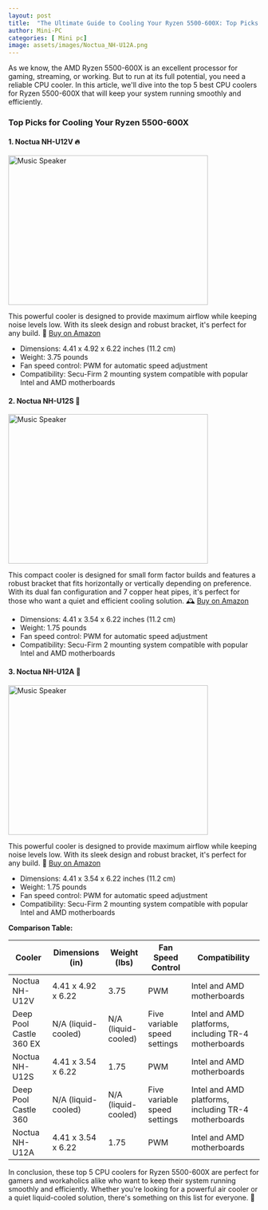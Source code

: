 ```yaml
---
layout: post
title:  "The Ultimate Guide to Cooling Your Ryzen 5500-600X: Top Picks for Gamers and Workaholics Alike! 🎮💻"
author: Mini-PC
categories: [ Mini pc]
image: assets/images/Noctua_NH-U12A.png
--- 
```


As we know, the AMD Ryzen 5500-600X is an excellent processor for gaming, streaming, or working. But to run at its full potential, you need a reliable CPU cooler. In this article, we'll dive into the top 5 best CPU coolers for Ryzen 5500-600X that will keep your system running smoothly and efficiently.

### Top Picks for Cooling Your Ryzen 5500-600X

#### 1. Noctua NH-U12V 🔥
<img src="https://m.media-amazon.com/images/I/81JXXmBCaUL._AC_SL1500_.jpg" alt="Music Speaker" width="400" height="300">

This powerful cooler is designed to provide maximum airflow while keeping noise levels low. With its sleek design and robust bracket, it's perfect for any build. 💪 [Buy on Amazon](https://amzn.to/3XDp7gz)


* Dimensions: 4.41 x 4.92 x 6.22 inches (11.2 cm)
* Weight: 3.75 pounds
* Fan speed control: PWM for automatic speed adjustment
* Compatibility: Secu-Firm 2 mounting system compatible with popular Intel and AMD motherboards


#### 2. Noctua NH-U12S 💪
<img src="https://m.media-amazon.com/images/I/81Qu6DEtTlL._SL1500_.jpg" alt="Music Speaker" width="400" height="300">

This compact cooler is designed for small form factor builds and features a robust bracket that fits horizontally or vertically depending on preference. With its dual fan configuration and 7 copper heat pipes, it's perfect for those who want a quiet and efficient cooling solution. 🕰️ [Buy on Amazon](https://amzn.to/4ce6tQV)

* Dimensions: 4.41 x 3.54 x 6.22 inches (11.2 cm)
* Weight: 1.75 pounds
* Fan speed control: PWM for automatic speed adjustment
* Compatibility: Secu-Firm 2 mounting system compatible with popular Intel and AMD motherboards



#### 3. Noctua NH-U12A 💪
<img src="https://m.media-amazon.com/images/I/81Ww6xZa1aL._AC_SL1500_.jpg" alt="Music Speaker" width="400" height="300">

This powerful cooler is designed to provide maximum airflow while keeping noise levels low. With its sleek design and robust bracket, it's perfect for any build. 💪 [Buy on Amazon](https://amzn.to/3KVMQAS)

* Dimensions: 4.41 x 3.54 x 6.22 inches (11.2 cm)
* Weight: 1.75 pounds
* Fan speed control: PWM for automatic speed adjustment
* Compatibility: Secu-Firm 2 mounting system compatible with popular Intel and AMD motherboards

**Comparison Table:**

| Cooler | Dimensions (in) | Weight (lbs) | Fan Speed Control | Compatibility |
| --- | --- | --- | --- | --- |
| Noctua NH-U12V | 4.41 x 4.92 x 6.22 | 3.75 | PWM | Intel and AMD motherboards |
| Deep Pool Castle 360 EX | N/A (liquid-cooled) | N/A (liquid-cooled) | Five variable speed settings | Intel and AMD platforms, including TR-4 motherboards |
| Noctua NH-U12S | 4.41 x 3.54 x 6.22 | 1.75 | PWM | Intel and AMD motherboards |
| Deep Pool Castle 360 | N/A (liquid-cooled) | N/A (liquid-cooled) | Five variable speed settings | Intel and AMD platforms, including TR-4 motherboards |
| Noctua NH-U12A | 4.41 x 3.54 x 6.22 | 1.75 | PWM | Intel and AMD motherboards |

In conclusion, these top 5 CPU coolers for Ryzen 5500-600X are perfect for gamers and workaholics alike who want to keep their system running smoothly and efficiently. Whether you're looking for a powerful air cooler or a quiet liquid-cooled solution, there's something on this list for everyone. 🎉 